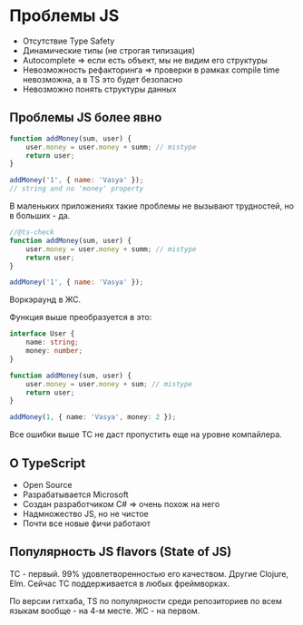 # Проблемы JS

* Отсутствие Type Safety
* Динамические типы (не строгая типизация)
* Autocomplete => если есть объект, мы не видим его структуры
* Невозможность рефакторинга => проверки в рамках compile time невозможна, а в TS это будет безопасно
* Невозможно понять структуры данных

## Проблемы JS более явно

```javascript
function addMoney(sum, user) {
    user.money = user.money + summ; // mistype
    return user;
}

addMoney('1', { name: 'Vasya' });
// string and no 'money' property
```

В маленьких приложениях такие проблемы не вызывают трудностей, но в больших - да.

```javascript
//@ts-check
function addMoney(sum, user) {
    user.money = user.money + summ; // mistype
    return user;
}

addMoney('1', { name: 'Vasya' });
```

Воркэраунд в ЖС.

Функция выше преобразуется в это:

```typescript
interface User {
    name: string;
    money: number;
}

function addMoney(sum, user) {
    user.money = user.money + sum; // mistype
    return user;
}

addMoney(1, { name: 'Vasya', money: 2 });
```

Все ошибки выше ТС не даст пропустить еще на уровне компайлера.

## О TypeScript

* Open Source
* Разрабатывается Microsoft
* Создан разработчиком C# => очень похож на него
* Надмножество JS, но не чистое
* Почти все новые фичи работают 

## Популярность JS flavors (State of JS)

ТС - первый. 99% удовлетворенностью его качеством. Другие Clojure, Elm. Сейчас ТС поддерживается в любых фреймворках.

По версии гитхаба, TS по популярности среди репозиториев по всем языкам вообще - на 4-м месте. ЖС - на первом.